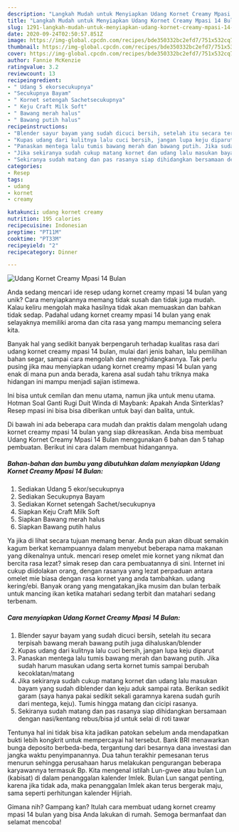 ```yaml
---
description: "Langkah Mudah untuk Menyiapkan Udang Kornet Creamy Mpasi 14 Bulan Anti Gagal"
title: "Langkah Mudah untuk Menyiapkan Udang Kornet Creamy Mpasi 14 Bulan Anti Gagal"
slug: 1291-langkah-mudah-untuk-menyiapkan-udang-kornet-creamy-mpasi-14-bulan-anti-gagal
date: 2020-09-24T02:50:57.851Z
image: https://img-global.cpcdn.com/recipes/bde350332bc2efd7/751x532cq70/udang-kornet-creamy-mpasi-14-bulan-foto-resep-utama.jpg
thumbnail: https://img-global.cpcdn.com/recipes/bde350332bc2efd7/751x532cq70/udang-kornet-creamy-mpasi-14-bulan-foto-resep-utama.jpg
cover: https://img-global.cpcdn.com/recipes/bde350332bc2efd7/751x532cq70/udang-kornet-creamy-mpasi-14-bulan-foto-resep-utama.jpg
author: Fannie McKenzie
ratingvalue: 3.2
reviewcount: 13
recipeingredient:
- " Udang 5 ekorsecukupnya"
- "Secukupnya Bayam"
- " Kornet setengah Sachetsecukupnya"
- " Keju Craft Milk Soft"
- " Bawang merah halus"
- " Bawang putih halus"
recipeinstructions:
- "Blender sayur bayam yang sudah dicuci bersih, setelah itu secara terpisah bawang merah bawang putih juga dihaluskan/blender"
- "Kupas udang dari kulitnya lalu cuci bersih, jangan lupa keju diparut"
- "Panaskan mentega lalu tumis bawang merah dan bawang putih. Jika sudah harum masukan udang serta kornet tumis sampai berubah kecoklatan/matang"
- "Jika sekiranya sudah cukup matang kornet dan udang lalu masukan bayam yang sudah diblender dan keju aduk sampai rata. Berikan sedikit garam (saya hanya pakai sedikit sekali garamnya karena sudah gurih dari mentega, keju). Tumis hingga matang dan cicipi rasanya."
- "Sekiranya sudah matang dan pas rasanya siap dihidangkan bersamaan dengan nasi/kentang rebus/bisa jd untuk selai di roti tawar"
categories:
- Resep
tags:
- udang
- kornet
- creamy

katakunci: udang kornet creamy 
nutrition: 195 calories
recipecuisine: Indonesian
preptime: "PT11M"
cooktime: "PT33M"
recipeyield: "2"
recipecategory: Dinner

---
```



![Udang Kornet Creamy Mpasi 14 Bulan](https://img-global.cpcdn.com/recipes/bde350332bc2efd7/751x532cq70/udang-kornet-creamy-mpasi-14-bulan-foto-resep-utama.jpg)

Anda sedang mencari ide resep udang kornet creamy mpasi 14 bulan yang unik? Cara menyiapkannya memang tidak susah dan tidak juga mudah. Kalau keliru mengolah maka hasilnya tidak akan memuaskan dan bahkan tidak sedap. Padahal udang kornet creamy mpasi 14 bulan yang enak selayaknya memiliki aroma dan cita rasa yang mampu memancing selera kita.

Banyak hal yang sedikit banyak berpengaruh terhadap kualitas rasa dari udang kornet creamy mpasi 14 bulan, mulai dari jenis bahan, lalu pemilihan bahan segar, sampai cara mengolah dan menghidangkannya. Tak perlu pusing jika mau menyiapkan udang kornet creamy mpasi 14 bulan yang enak di mana pun anda berada, karena asal sudah tahu triknya maka hidangan ini mampu menjadi sajian istimewa.

Ini bisa untuk cemilan dan menu utama, namun jika untuk menu utama. Hotman Soal Ganti Rugi Duit Winda di Maybank: Apakah Anda Sinterklas? Resep mpasi ini bisa bisa diberikan untuk bayi dan balita, untuk.


Di bawah ini ada beberapa cara mudah dan praktis dalam mengolah udang kornet creamy mpasi 14 bulan yang siap dikreasikan. Anda bisa membuat Udang Kornet Creamy Mpasi 14 Bulan menggunakan 6 bahan dan 5 tahap pembuatan. Berikut ini cara dalam membuat hidangannya.

<!--inarticleads1-->

##### Bahan-bahan dan bumbu yang dibutuhkan dalam menyiapkan Udang Kornet Creamy Mpasi 14 Bulan:

1. Sediakan  Udang 5 ekor/secukupnya
1. Sediakan Secukupnya Bayam
1. Sediakan  Kornet setengah Sachet/secukupnya
1. Siapkan  Keju Craft Milk Soft
1. Siapkan  Bawang merah halus
1. Siapkan  Bawang putih halus


Ya jika di lihat secara tujuan memang benar. Anda pun akan dibuat semakin kagum berkat kemampuannya dalam menyebut beberapa nama makanan yang dikenalnya untuk. mencari resep omelet mie kornet yang nikmat dan bercita rasa lezat? simak resep dan cara pembuatannya di sini. Internet ini cukup diidolakan orang, dengan rasanya yang lezat perpaduan antara omelet mie biasa dengan rasa kornet yang anda tambahkan. udang kering/ebi. Banyak orang yang mengatakan,jika musim dan bulan terbaik untuk mancing ikan ketika matahari sedang terbit dan matahari sedang terbenam. 

<!--inarticleads2-->

##### Cara menyiapkan Udang Kornet Creamy Mpasi 14 Bulan:

1. Blender sayur bayam yang sudah dicuci bersih, setelah itu secara terpisah bawang merah bawang putih juga dihaluskan/blender
1. Kupas udang dari kulitnya lalu cuci bersih, jangan lupa keju diparut
1. Panaskan mentega lalu tumis bawang merah dan bawang putih. Jika sudah harum masukan udang serta kornet tumis sampai berubah kecoklatan/matang
1. Jika sekiranya sudah cukup matang kornet dan udang lalu masukan bayam yang sudah diblender dan keju aduk sampai rata. Berikan sedikit garam (saya hanya pakai sedikit sekali garamnya karena sudah gurih dari mentega, keju). Tumis hingga matang dan cicipi rasanya.
1. Sekiranya sudah matang dan pas rasanya siap dihidangkan bersamaan dengan nasi/kentang rebus/bisa jd untuk selai di roti tawar


Tentunya hal ini tidak bisa kita jadikan patokan sebelum anda mendapatkan bukti lebih kongkrit untuk mempercayai hal tersebut. Bank BRI menawarkan bunga deposito berbeda-beda, tergantung dari besarnya dana investasi dan jangka waktu penyimpanannya. Dua tahun terakhir pemesanan terus menurun sehingga perusahaan harus melakukan pengurangan beberapa karyawannya termasuk Bp. Kita mengenal istilah Lun-gwee atau bulan Lun (kabisat) di dalam penanggalan kalender Imlek. Bulan Lun sangat penting, karena jika tidak ada, maka penanggalan Imlek akan terus bergerak maju, sama seperti perhitungan kalender Hijriah. 

Gimana nih? Gampang kan? Itulah cara membuat udang kornet creamy mpasi 14 bulan yang bisa Anda lakukan di rumah. Semoga bermanfaat dan selamat mencoba!
